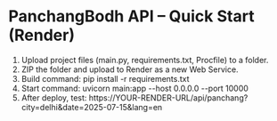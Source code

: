 # PanchangBodh API – Quick Start (Render)

1. Upload project files (main.py, requirements.txt, Procfile) to a folder.
2. ZIP the folder and upload to Render as a new Web Service.
3. Build command: pip install -r requirements.txt
4. Start command: uvicorn main:app --host 0.0.0.0 --port 10000
5. After deploy, test: https://YOUR-RENDER-URL/api/panchang?city=delhi&date=2025-07-15&lang=en
